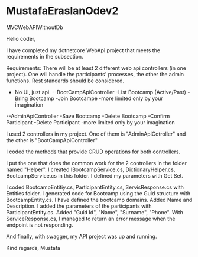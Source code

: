 # MustafaEraslanOdev2
MVCWebAPIWithoutDb

Hello coder,

I have completed my dotnetcore WebApi project that meets the requirements in the subsection.

Requirements:
There will be at least 2 different web api controllers (in one project). One will handle the participants' processes, the other the admin functions. Rest standards should be considered.
* No UI, just api.
--BootCampApiController
-List Bootcamp (Active/Past)
-Bring Bootcamp
-Join Bootcampe
-more limited only by your imagination

--AdminApiController
-Save Bootcamp
-Delete Bootcamp
-Confirm Participant
-Delete Participant
-more limited only by your imagination

I used 2 controllers in my project. One of them is "AdminApiCotroller" and the other is "BootCampApiController"

I coded the methods that provide CRUD operations for both controllers.

I put the one that does the common work for the 2 controllers in the folder named "Helper". I created IBootcampService.cs, DictionaryHelper.cs, BootcampService.cs in this folder.
I defined my parameters with Get Set.

I coded BootcampEntitiy.cs, ParticipantEntity.cs, ServisResponse.cs with Entities folder.
I generated code for Bootcamp using the Guid structure with BootcampEntity.cs. I have defined the bootcamp domains. Added Name and Description.
I added the parameters of the participants with ParticipantEntity.cs. Added "Guid Id", "Name", "Surname", "Phone".
With ServiceResponse.cs, I managed to return an error message when the endpoint is not responding.

And finally, with swagger, my API project was up and running.

Kind regards,
Mustafa
